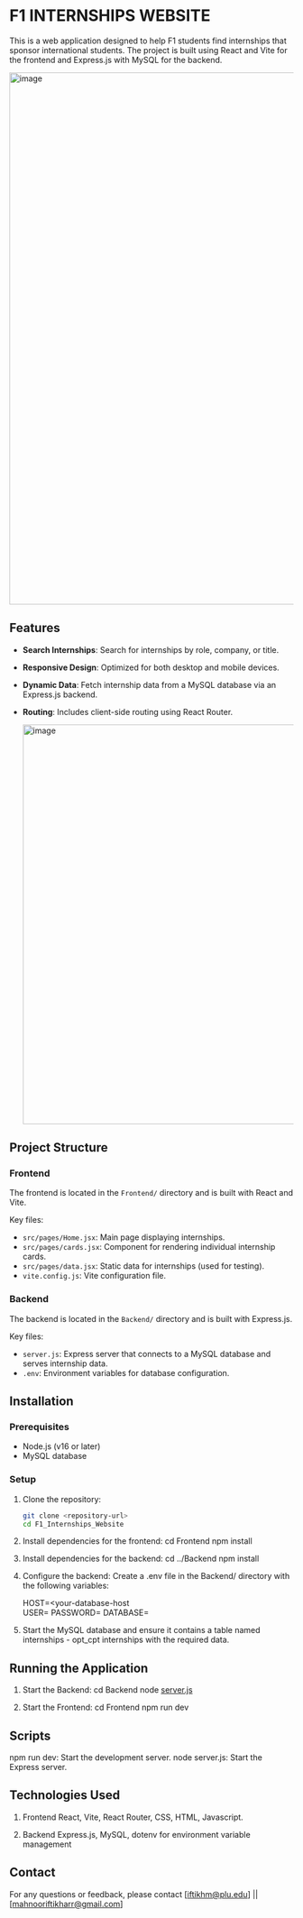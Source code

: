 # F1 INTERNSHIPS WEBSITE
This is a web application designed to help F1 students find internships that sponsor international students. The project is built using React and Vite for the frontend and Express.js with MySQL for the backend.

<img width="944" alt="image" src="https://github.com/user-attachments/assets/84c93bc3-9401-454b-beff-13bb18f64399" />

## Features

- **Search Internships**: Search for internships by role, company, or title.
- **Responsive Design**: Optimized for both desktop and mobile devices.
- **Dynamic Data**: Fetch internship data from a MySQL database via an Express.js backend.
- **Routing**: Includes client-side routing using React Router.

  <img width="709" alt="image" src="https://github.com/user-attachments/assets/3cc924cb-4658-4c86-a12a-a9eb16d08c7f" />

## Project Structure

### Frontend
The frontend is located in the `Frontend/` directory and is built with React and Vite.

Key files:
- `src/pages/Home.jsx`: Main page displaying internships.
- `src/pages/cards.jsx`: Component for rendering individual internship cards.
- `src/pages/data.jsx`: Static data for internships (used for testing).
- `vite.config.js`: Vite configuration file.

### Backend
The backend is located in the `Backend/` directory and is built with Express.js.

Key files:
- `server.js`: Express server that connects to a MySQL database and serves internship data.
- `.env`: Environment variables for database configuration.

## Installation

### Prerequisites
- Node.js (v16 or later)
- MySQL database

### Setup

1. Clone the repository:
   ```bash
   git clone <repository-url>
   cd F1_Internships_Website

2. Install dependencies for the frontend:
    cd Frontend
    npm install

3. Install dependencies for the backend:
    cd ../Backend
    npm install

4. Configure the backend:
    Create a .env file in the Backend/ directory with the following variables:
    >
    HOST=<your-database-host     
    USER=<your-database-username>
    PASSWORD=<your-database-password>
    DATABASE=<your-database-name>

5. Start the MySQL database and ensure it contains a table named internships - opt_cpt     internships with the required data.

## Running the Application
1. Start the Backend:
    cd Backend
    node [server.js](http://_vscodecontentref_/1)

2. Start the Frontend:
    cd Frontend
    npm run dev

## Scripts
npm run dev: Start the development server.
node server.js: Start the Express server.

## Technologies Used
1. Frontend
React,
Vite,
React Router, 
CSS,
HTML,
Javascript.

3. Backend
Express.js,
MySQL,
dotenv for environment variable management

## Contact
For any questions or feedback, please contact [iftikhm@plu.edu] || [mahnooriftikharr@gmail.com]
